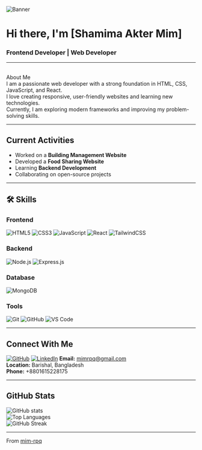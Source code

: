 <!-- Banner Image -->
![Banner](https://i.ibb.co.com/B50bMDRm/Cover.png)

# Hi there, I'm [Shamima Akter Mim]   
###  Frontend Developer | Web Developer

---

## 

About Me  
I am a passionate web developer with a strong foundation in HTML, CSS, JavaScript, and React.  
I love creating responsive, user-friendly websites and learning new technologies.  
Currently, I am exploring modern frameworks and improving my problem-solving skills.  

---

##  Current Activities
-  Worked on a **Building Management Website**
-  Developed a **Food Sharing Website**
-  Learning **Backend Development**
-  Collaborating on open-source projects

---

## 🛠 Skills

###  Frontend
![HTML5](https://img.icons8.com/color/48/html-5--v1.png)
![CSS3](https://img.icons8.com/color/48/css3.png)
![JavaScript](https://img.icons8.com/color/48/javascript--v1.png)
![React](https://img.icons8.com/color/48/react-native.png)
![TailwindCSS](https://img.icons8.com/color/48/tailwindcss.png)

###  Backend
![Node.js](https://img.icons8.com/color/48/nodejs.png)
![Express.js](https://img.icons8.com/ios/48/express-js.png)

###  Database
![MongoDB](https://img.icons8.com/color/48/mongodb.png)

###  Tools
![Git](https://img.icons8.com/color/48/git.png)
![GitHub](https://img.icons8.com/material-outlined/48/github.png)
![VS Code](https://img.icons8.com/color/48/visual-studio-code-2019.png)

---

##  Connect With Me
[![GitHub](https://img.icons8.com/material-outlined/30/github.png)](https://github.com/mim-rpq)
[![LinkedIn](https://img.icons8.com/color/30/linkedin.png)](https://linkedin.com/in/mim-rpq)
 **Email:** mimrpq@gmail.com  
 **Location:** Barishal, Bangladesh  
 **Phone:** +8801615228175  

---

##  GitHub Stats
![GitHub stats](https://github-readme-stats.vercel.app/api?username=mim-rpq&show_icons=true&theme=tokyonight)  
![Top Languages](https://github-readme-stats.vercel.app/api/top-langs/?username=mim-rpq&layout=compact&theme=tokyonight)  
![GitHub Streak](https://streak-stats.demolab.com/?user=mim-rpq&theme=tokyonight)  

---

 From [mim-rpq](https://github.com/mim-rpq)
